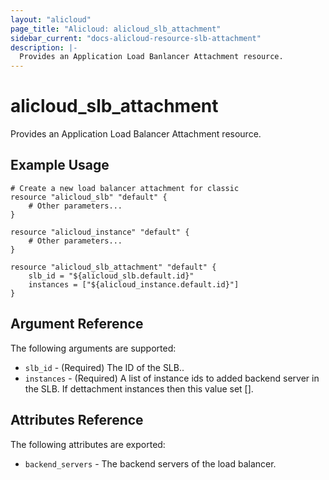 ```yaml
---
layout: "alicloud"
page_title: "Alicloud: alicloud_slb_attachment"
sidebar_current: "docs-alicloud-resource-slb-attachment"
description: |-
  Provides an Application Load Banlancer Attachment resource.
---
```


# alicloud\_slb\_attachment

Provides an Application Load Balancer Attachment resource.

## Example Usage

```
# Create a new load balancer attachment for classic
resource "alicloud_slb" "default" {
	# Other parameters...
}

resource "alicloud_instance" "default" {
	# Other parameters...
}

resource "alicloud_slb_attachment" "default" {
	slb_id = "${alicloud_slb.default.id}"
	instances = ["${alicloud_instance.default.id}"]
}

```

## Argument Reference

The following arguments are supported:

* `slb_id` - (Required) The ID of the SLB..
* `instances` - (Required) A list of instance ids to added backend server in the SLB. If dettachment instances then this value set [].

## Attributes Reference

The following attributes are exported:

* `backend_servers` - The backend servers of the load balancer.
